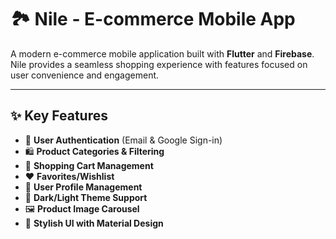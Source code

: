 # 🏞️ Nile - E-commerce Mobile App

A modern e-commerce mobile application built with **Flutter** and **Firebase**.  
Nile provides a seamless shopping experience with features focused on user convenience and engagement.

---

## ✨ Key Features
- 🔐 **User Authentication** (Email & Google Sign-in)  
- 🛍️ **Product Categories & Filtering**  
- 🛒 **Shopping Cart Management**  
- ❤️ **Favorites/Wishlist**  
- 👤 **User Profile Management**  
- 🌙 **Dark/Light Theme Support**  
- 🖼️ **Product Image Carousel**   
- 🎨 **Stylish UI with Material Design**  
